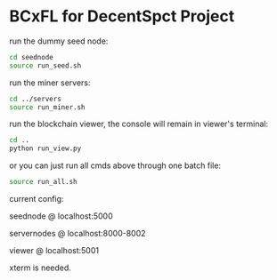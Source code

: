 # BCxFL for DecentSpct Project

run the dummy seed node:
```sh
cd seednode
source run_seed.sh
```

run the miner servers:
```sh
cd ../servers
source run_miner.sh
```

run the blockchain viewer, the console will remain in viewer's terminal:
```sh
cd ..
python run_view.py
```

or you can just run all cmds above through one batch file:
```sh
source run_all.sh
```

current config:

seednode    @ localhost:5000

servernodes @ localhost:8000-8002

viewer      @ localhost:5001

xterm is needed.